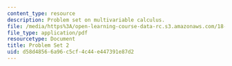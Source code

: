 ```yaml
---
content_type: resource
description: Problem set on multivariable calculus.
file: /media/https%3A/open-learning-course-data-rc.s3.amazonaws.com/18-02-multivariable-calculus-fall-2007/d58d48566a96c5cf4c44e447391e87d2_ps2.pdf
file_type: application/pdf
resourcetype: Document
title: Problem Set 2
uid: d58d4856-6a96-c5cf-4c44-e447391e87d2
---
```

